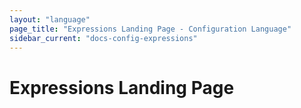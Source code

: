 ```yaml
---
layout: "language"
page_title: "Expressions Landing Page - Configuration Language"
sidebar_current: "docs-config-expressions"
---
```


# Expressions Landing Page

